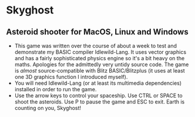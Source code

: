 # Skyghost
## Asteroid shooter for MacOS, Linux and Windows

* This game was written over the course of about a week to test and demonstrate my BASIC compiler Idlewild-Lang. It uses vector graphics and has a fairly sophisticated physics engine so it's a bit heavy on the maths. Apologies for the admittedly very untidy source code. The game is *almost* source-compatible with Blitz BASIC/Blitzplus (it uses at least one 3D graphics function I introduced myself).
* You will need Idlewild-Lang (or at least its multimedia dependencies) installed in order to run the game.
* Use the arrow keys to control your spaceship. Use CTRL or SPACE to shoot the asteroids. Use P to pause the game and ESC to exit. Earth is counting on you, Skyghost!
